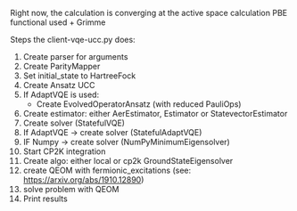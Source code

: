 Right now, the calculation is converging at the active space calculation
PBE functional used + Grimme

Steps the client-vqe-ucc.py does:
1) Create parser for arguments
2) Create ParityMapper
3) Set initial_state to HartreeFock
4) Create Ansatz UCC
5) If AdaptVQE is used:
   - Create EvolvedOperatorAnsatz (with reduced PauliOps)
6) Create estimator:
   either AerEstimator, Estimator or StatevectorEstimator
7) Create solver (StatefulVQE)
8) If AdaptVQE -> create solver (StatefulAdaptVQE)
9) IF Numpy -> create solver (NumPyMinimumEigensolver)
10) Start CP2K integration
11) Create algo:
    either local or cp2k GroundStateEigensolver
12) create QEOM with fermionic_excitations (see: https://arxiv.org/abs/1910.12890)
13) solve problem with QEOM
14) Print results
